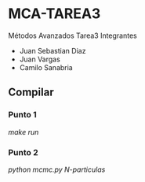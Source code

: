 # MCA-TAREA3
Métodos Avanzados Tarea3
Integrantes
* Juan Sebastian Diaz
* Juan Vargas
* Camilo Sanabria

## Compilar
### Punto 1
*make run*
### Punto 2
*python mcmc.py N-particulas*
